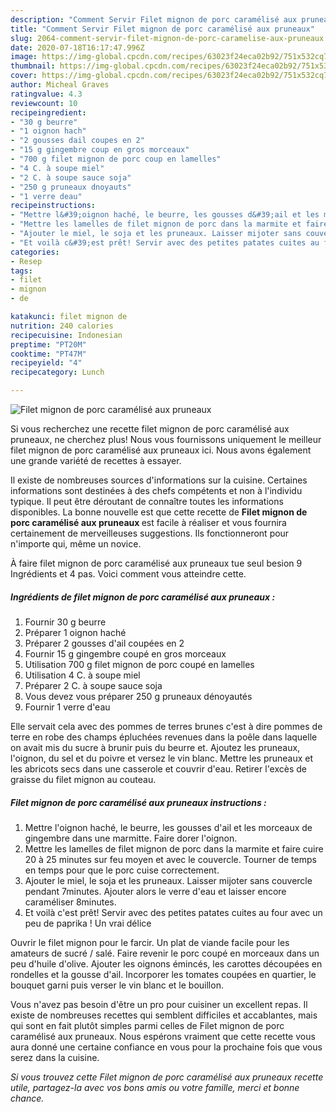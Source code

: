 ```yaml
---
description: "Comment Servir Filet mignon de porc caramélisé aux pruneaux"
title: "Comment Servir Filet mignon de porc caramélisé aux pruneaux"
slug: 2064-comment-servir-filet-mignon-de-porc-caramelise-aux-pruneaux
date: 2020-07-18T16:17:47.996Z
image: https://img-global.cpcdn.com/recipes/63023f24eca02b92/751x532cq70/filet-mignon-de-porc-caramelise-aux-pruneaux-photo-principale-de-la-recette.jpg
thumbnail: https://img-global.cpcdn.com/recipes/63023f24eca02b92/751x532cq70/filet-mignon-de-porc-caramelise-aux-pruneaux-photo-principale-de-la-recette.jpg
cover: https://img-global.cpcdn.com/recipes/63023f24eca02b92/751x532cq70/filet-mignon-de-porc-caramelise-aux-pruneaux-photo-principale-de-la-recette.jpg
author: Micheal Graves
ratingvalue: 4.3
reviewcount: 10
recipeingredient:
- "30 g beurre"
- "1 oignon hach"
- "2 gousses dail coupes en 2"
- "15 g gingembre coup en gros morceaux"
- "700 g filet mignon de porc coup en lamelles"
- "4 C. à soupe miel"
- "2 C. à soupe sauce soja"
- "250 g pruneaux dnoyauts"
- "1 verre deau"
recipeinstructions:
- "Mettre l&#39;oignon haché, le beurre, les gousses d&#39;ail et les morceaux de gingembre dans une marmitte. Faire dorer l&#39;oignon."
- "Mettre les lamelles de filet mignon de porc dans la marmite et faire cuire 20 à 25 minutes sur feu moyen et avec le couvercle. Tourner de temps en temps pour que le porc cuise correctement."
- "Ajouter le miel, le soja et les pruneaux. Laisser mijoter sans couvercle pendant 7minutes. Ajouter alors le verre d&#39;eau et laisser encore caraméliser 8minutes."
- "Et voilà c&#39;est prêt! Servir avec des petites patates cuites au four avec un peu de paprika ! Un vrai délice"
categories:
- Resep
tags:
- filet
- mignon
- de

katakunci: filet mignon de 
nutrition: 240 calories
recipecuisine: Indonesian
preptime: "PT20M"
cooktime: "PT47M"
recipeyield: "4"
recipecategory: Lunch

---
```



![Filet mignon de porc caramélisé aux pruneaux](https://img-global.cpcdn.com/recipes/63023f24eca02b92/751x532cq70/filet-mignon-de-porc-caramelise-aux-pruneaux-photo-principale-de-la-recette.jpg)

Si vous recherchez une recette filet mignon de porc caramélisé aux pruneaux, ne cherchez plus! Nous vous fournissons uniquement le meilleur filet mignon de porc caramélisé aux pruneaux ici. Nous avons également une grande variété de recettes à essayer.

Il existe de nombreuses sources d'informations sur la cuisine. Certaines informations sont destinées à des chefs compétents et non à l'individu typique. Il peut être déroutant de connaître toutes les informations disponibles. La bonne nouvelle est que cette recette de <strong> Filet mignon de porc caramélisé aux pruneaux </strong> est facile à réaliser et vous fournira certainement de merveilleuses suggestions. Ils fonctionneront pour n'importe qui, même un novice.

<!--inarticleads1-->

À faire filet mignon de porc caramélisé aux pruneaux tue seul besion 9 Ingrédients et 4 pas. Voici comment vous atteindre cette.

##### Ingrédients de filet mignon de porc caramélisé aux pruneaux :

1. Fournir 30 g beurre
1. Préparer 1 oignon haché
1. Préparer 2 gousses d&#39;ail coupées en 2
1. Fournir 15 g gingembre coupé en gros morceaux
1. Utilisation 700 g filet mignon de porc coupé en lamelles
1. Utilisation 4 C. à soupe miel
1. Préparer 2 C. à soupe sauce soja
1. Vous devez vous préparer 250 g pruneaux dénoyautés
1. Fournir 1 verre d&#39;eau


Elle servait cela avec des pommes de terres brunes c&#39;est à dire pommes de terre en robe des champs épluchées revenues dans la poêle dans laquelle on avait mis du sucre à brunir puis du beurre et. Ajoutez les pruneaux, l&#39;oignon, du sel et du poivre et versez le vin blanc. Mettre les pruneaux et les abricots secs dans une casserole et couvrir d&#39;eau. Retirer l&#39;excès de graisse du filet mignon au couteau. 

<!--inarticleads2-->

##### Filet mignon de porc caramélisé aux pruneaux instructions :

1. Mettre l&#39;oignon haché, le beurre, les gousses d&#39;ail et les morceaux de gingembre dans une marmitte. Faire dorer l&#39;oignon.
1. Mettre les lamelles de filet mignon de porc dans la marmite et faire cuire 20 à 25 minutes sur feu moyen et avec le couvercle. Tourner de temps en temps pour que le porc cuise correctement.
1. Ajouter le miel, le soja et les pruneaux. Laisser mijoter sans couvercle pendant 7minutes. Ajouter alors le verre d&#39;eau et laisser encore caraméliser 8minutes.
1. Et voilà c&#39;est prêt! Servir avec des petites patates cuites au four avec un peu de paprika ! Un vrai délice


Ouvrir le filet mignon pour le farcir. Un plat de viande facile pour les amateurs de sucré / salé. Faire revenir le porc coupé en morceaux dans un peu d&#39;huile d&#39;olive. Ajouter les oignons émincés, les carottes découpées en rondelles et la gousse d&#39;ail. Incorporer les tomates coupées en quartier, le bouquet garni puis verser le vin blanc et le bouillon. 

<!--inarticleads1-->

<p>
Vous n'avez pas besoin d'être un pro pour cuisiner un excellent repas. Il existe de nombreuses recettes qui semblent difficiles et accablantes, mais qui sont en fait plutôt simples parmi celles de Filet mignon de porc caramélisé aux pruneaux. Nous espérons vraiment que cette recette vous aura donné une certaine confiance en vous pour la prochaine fois que vous serez dans la cuisine.
</p>

<p>
<i>Si vous trouvez cette Filet mignon de porc caramélisé aux pruneaux recette utile, partagez-la avec vos bons amis ou votre famille, merci et bonne chance.</i>
</p>

